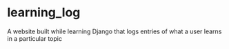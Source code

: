 # learning_log
A website built while learning Django that logs entries of what a user learns in a particular topic
